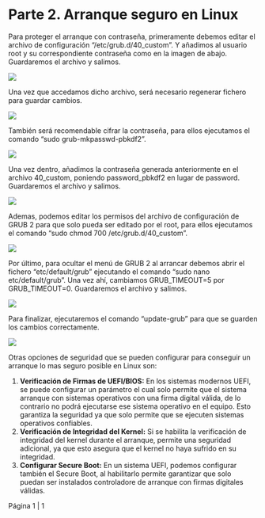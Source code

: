 # **Parte 2. Arranque seguro en Linux**

Para proteger el arranque con contraseña, primeramente debemos editar el archivo de configuración “/etc/grub.d/40\_custom”. Y añadimos al usuario root y su correspondiente contraseña como en la imagen de abajo. Guardaremos el archivo y salimos.

![](Aspose.Words.b2be1191-ed95-4940-8e87-64f7c5813b6b.001.png)

Una vez que accedamos dicho archivo, será necesario regenerar fichero para guardar cambios.

![](Aspose.Words.b2be1191-ed95-4940-8e87-64f7c5813b6b.002.png)

También será recomendable cifrar la contraseña, para ellos ejecutamos el comando “sudo grub-mkpasswd-pbkdf2”.

![](Aspose.Words.b2be1191-ed95-4940-8e87-64f7c5813b6b.003.png)

Una vez dentro, añadimos la contraseña generada anteriormente en el archivo 40\_custom, poniendo password\_pbkdf2 en lugar de password. Guardaremos el archivo y salimos.

![](Aspose.Words.b2be1191-ed95-4940-8e87-64f7c5813b6b.004.png)

Ademas, podemos editar los permisos del archivo de configuración de GRUB 2 para que solo pueda ser editado por el root, para ellos ejecutamos el comando “sudo chmod 700 /etc/grub.d/40\_custom”.

![](Aspose.Words.b2be1191-ed95-4940-8e87-64f7c5813b6b.005.png)

Por último, para ocultar el menú de GRUB 2 al arrancar debemos abrir el fichero “etc/default/grub” ejecutando el comando “sudo nano etc/default/grub”. Una vez ahí, cambiamos GRUB\_TIMEOUT=5 por GRUB\_TIMEOUT=0. Guardaremos el archivo y salimos.

![](Aspose.Words.b2be1191-ed95-4940-8e87-64f7c5813b6b.006.png)

Para finalizar, ejecutaremos el comando “update-grub” para que se guarden los cambios correctamente.

![](Aspose.Words.b2be1191-ed95-4940-8e87-64f7c5813b6b.007.png)

Otras opciones de seguridad que se pueden configurar para conseguir un arranque lo mas seguro posible en Linux son:

1. **Verificación de Firmas de UEFI/BIOS:** En los sistemas modernos UEFI, se puede configurar un parámetro el cual solo permite que el sistema arranque con sistemas operativos con una firma digital válida, de lo contrario no podrá ejecutarse ese sistema operativo en el equipo. Esto garantiza la seguridad ya que solo permite que se ejecuten sistemas operativos confiables.
1. **Verificación de Integridad del Kernel:** Si se habilita la verificación de integridad del kernel durante el arranque, permite una seguridad adicional, ya que esto asegura que el kernel no haya sufrido en su integridad.
1. **Configurar Secure Boot:** En un sistema UEFI, podemos configurar también el Secure Boot, al habilitarlo permite garantizar que solo puedan ser instalados controladore de arranque con firmas digitales válidas.

Página 1 | 1
